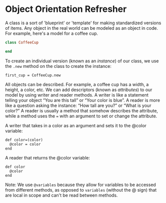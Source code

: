# Object Orientation Refresher

A class is a sort of 'blueprint' or 'template' for making standardized versions of items. Any object in the real world can be modeled as an object in code. For example, here's a model for a coffee cup.

```ruby
class CoffeeCup

end
```
To create an individual version (known as an *instance*) of our class, we use the `.new` method on the class to create the instance:
```
first_cup = CoffeeCup.new
```
All objects can be described. For example, a coffee cup has a width, a height, a color, etc. We can add descriptors (known as *attributes*) to our model by using writer and reader methods. A writer is like a statement telling your object “You are this tall” or “Your color is blue”. A reader is more like a question asking the instance: “How tall are you?” or “What is your color?” A reader is usually a method that somehow describes the attribute, while a method uses the `=` with an argument to set or change the attribute.

A writer that takes in a color as an argument and sets it to the @color variable:
```
def color=(color)
  @color = color
end
```

A reader that returns the @color variable:
```
def color
  @color
end
```

Note: We use `@variables` because they allow for variables to be accessed from different methods, as opposed to `variables` (without the @ sign) that are local in scope and can't be read between methods.

